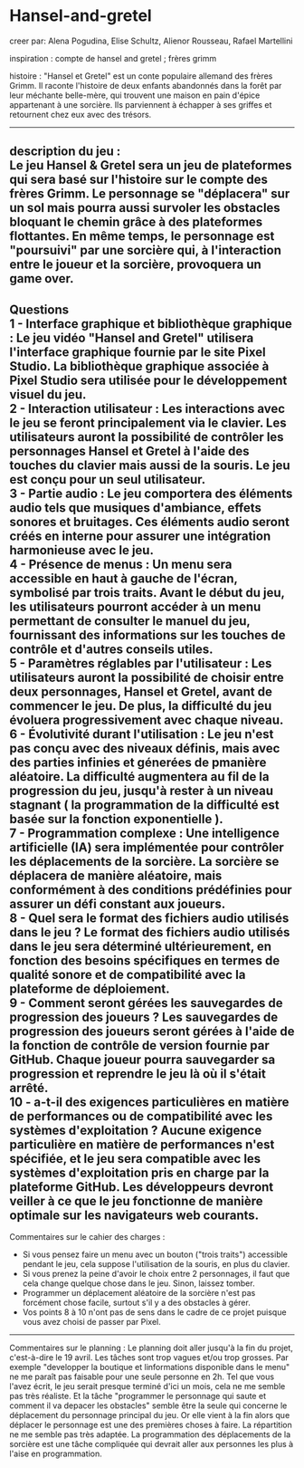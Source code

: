 # Hansel-and-gretel

creer par: Alena Pogudina, Elise Schultz, Alienor Rousseau, Rafael Martellini

inspiration : compte de hansel and gretel ; frères grimm

histoire : "Hansel et Gretel" est un conte populaire allemand des frères Grimm. Il raconte l'histoire de deux enfants abandonnés dans la forêt par leur méchante belle-mère, qui trouvent une maison en pain d'épice appartenant à une sorcière. Ils parviennent à échapper à ses griffes et retournent chez eux avec des trésors.

-----------------------------------------------------------------------
description du jeu :  
Le jeu Hansel & Gretel sera un jeu de plateformes qui sera basé sur l'histoire sur le compte des frères Grimm. Le personnage se "déplacera" sur un sol mais pourra aussi survoler les obstacles bloquant le chemin grâce à des plateformes flottantes. En même temps, le personnage est "poursuivi" par une sorcière qui, à l'interaction entre le joueur et la sorcière, provoquera un game over.
-----------------------------------------------------------------------
Questions  
1 - Interface graphique et bibliothèque graphique : Le jeu vidéo "Hansel and Gretel" utilisera l'interface graphique fournie par le site Pixel Studio. La bibliothèque graphique associée à Pixel Studio sera utilisée pour le développement visuel du jeu.  
2 - Interaction utilisateur : Les interactions avec le jeu se feront principalement via le clavier. Les utilisateurs auront la possibilité de contrôler les personnages Hansel et Gretel à l'aide des touches du clavier mais aussi de la souris. Le jeu est conçu pour un seul utilisateur.  
3 - Partie audio : Le jeu comportera des éléments audio tels que musiques d'ambiance, effets sonores et bruitages. Ces éléments audio seront créés en interne pour assurer une intégration harmonieuse avec le jeu.  
4 - Présence de menus : Un menu sera accessible en haut à gauche de l'écran, symbolisé par trois traits. Avant le début du jeu, les utilisateurs pourront accéder à un menu permettant de consulter le manuel du jeu, fournissant des informations sur les touches de contrôle et d'autres conseils utiles.  
5 - Paramètres réglables par l'utilisateur : Les utilisateurs auront la possibilité de choisir entre deux personnages, Hansel et Gretel, avant de commencer le jeu. De plus, la difficulté du jeu évoluera progressivement avec chaque niveau.  
6 - Évolutivité durant l'utilisation : Le jeu n'est pas conçu avec des niveaux définis, mais avec des parties infinies et génerées de pmanière aléatoire. La difficulté augmentera au fil de la progression du jeu, jusqu'à rester à un niveau stagnant ( la programmation de la difficulté est basée sur la fonction exponentielle ).   
7 - Programmation complexe : Une intelligence artificielle (IA) sera implémentée pour contrôler les déplacements de la sorcière. La sorcière se déplacera de manière aléatoire, mais conformément à des conditions prédéfinies pour assurer un défi constant aux joueurs.  
8 -   Quel sera le format des fichiers audio utilisés dans le jeu ? Le format des fichiers audio utilisés dans le jeu sera déterminé ultérieurement, en fonction des besoins spécifiques en termes de qualité sonore et de compatibilité avec la plateforme de déploiement.  
9 - Comment seront gérées les sauvegardes de progression des joueurs ? Les sauvegardes de progression des joueurs seront gérées à l'aide de la fonction de contrôle de version fournie par GitHub. Chaque joueur pourra sauvegarder sa progression et reprendre le jeu là où il s'était arrêté.  
10 -  a-t-il des exigences particulières en matière de performances ou de compatibilité avec les systèmes d'exploitation ? Aucune exigence particulière en matière de performances n'est spécifiée, et le jeu sera compatible avec les systèmes d'exploitation pris en charge par la plateforme GitHub. Les développeurs devront veiller à ce que le jeu fonctionne de manière optimale sur les navigateurs web courants.  
-----------------------------------------------------------------------
Commentaires sur le cahier des charges :
- Si vous pensez faire un menu avec un bouton ("trois traits") accessible pendant le jeu, cela suppose l'utilisation de la souris, en plus du clavier.
- Si vous prenez la peine d'avoir le choix entre 2 personnages, il faut que cela change quelque chose dans le jeu. Sinon, laissez tomber.
- Programmer un déplacement aléatoire de la sorcière n'est pas forcément chose facile, surtout s'il y a des obstacles à gérer.
- Vos points 8 à 10 n'ont pas de sens dans le cadre de ce projet puisque vous avez choisi de passer par Pixel.
-----------------------------------------------------------------------
Commentaires sur le planning :
Le planning doit aller jusqu'à la fin du projet, c'est-à-dire le 19 avril.
Les tâches sont trop vagues et/ou trop grosses. Par exemple "developper la boutique et linformations disponible dans le menu" ne me paraît pas faisable pour une seule personne en 2h.
Tel que vous l'avez écrit, le jeu serait presque terminé d'ici un mois, cela ne me semble pas très réaliste. Et la tâche "programmer le personnage qui saute et comment il va depacer les obstacles" semble être la seule qui concerne le déplacement du personnage principal du jeu. Or elle vient à la fin alors que déplacer le personnage est une des premières choses à faire.
La répartition ne me semble pas très adaptée. La programmation des déplacements de la sorcière est une tâche compliquée qui devrait aller aux personnes les plus à l'aise en programmation.
